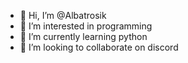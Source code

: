 - 👋 Hi, I’m @Albatrosik
- 👀 I’m interested in programming
- 🌱 I’m currently learning python
- 💞️ I’m looking to collaborate on discord

<!---
Albatrosik/Albatrosik is a ✨ special ✨ repository because its `README.md` (this file) appears on your GitHub profile.
You can click the Preview link to take a look at your changes.
--->
